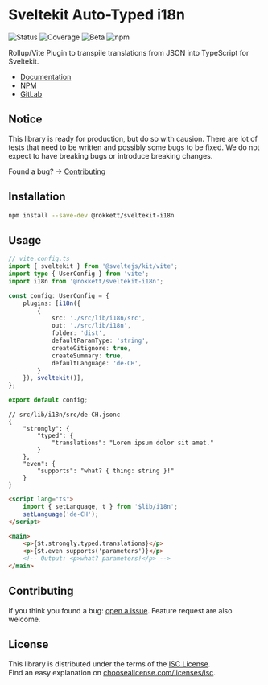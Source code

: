 # Sveltekit Auto-Typed i18n

![Status](https://gitlab.com/rokkett/sveltekit-i18n/badges/main/pipeline.svg?ignore_skipped=true&key_text=tests&key_width=40)
![Coverage](https://gitlab.com/rokkett/sveltekit-i18n/badges/main/coverage.svg)
![Beta](https://img.shields.io/badge/status-stable--beta-important)
![npm](https://img.shields.io/npm/v/@rokkett/sveltekit-i18n)

Rollup/Vite Plugin to transpile translations from JSON into TypeScript for Sveltekit.

-   [Documentation](https://gitlab.com/rokkett/sveltekit-i18n/-/blob/main/DOCS.md)
-   [NPM](https://www.npmjs.com/package/@rokkett/sveltekit-i18n)
-   [GitLab](https://gitlab.com/rokkett/sveltekit-i18n)

## Notice

This library is ready for production, but do so with causion.
There are lot of tests that need to be written and possibly some bugs to be fixed.
We do not expect to have breaking bugs or introduce breaking changes.

Found a bug? -> [Contributing](#contributing)

## Installation

```sh
npm install --save-dev @rokkett/sveltekit-i18n
```

## Usage

```ts
// vite.config.ts
import { sveltekit } from '@sveltejs/kit/vite';
import type { UserConfig } from 'vite';
import i18n from '@rokkett/sveltekit-i18n';

const config: UserConfig = {
	plugins: [i18n({
        {
            src: './src/lib/i18n/src',
            out: './src/lib/i18n',
            folder: 'dist',
            defaultParamType: 'string',
            createGitignore: true,
            createSummary: true,
            defaultLanguage: 'de-CH',
        }
    }), sveltekit()],
};

export default config;
```

```jsonc
// src/lib/i18n/src/de-CH.jsonc
{
	"strongly": {
		"typed": {
			"translations": "Lorem ipsum dolor sit amet."
		}
	},
	"even": {
		"supports": "what? { thing: string }!"
	}
}
```

```html
<script lang="ts">
	import { setLanguage, t } from '$lib/i18n';
	setLanguage('de-CH');
</script>

<main>
	<p>{$t.strongly.typed.translations}</p>
	<p>{$t.even supports('parameters')}</p>
	<!-- Output: <p>what? parameters!</p> -->
</main>
```

## Contributing

If you think you found a bug: [open a issue](https://gitlab.com/rokkett/sveltekit-i18n/-/issues).
Feature request are also welcome.

## License

This library is distributed under the terms of the [ISC License](./LICENSE).  
Find an easy explanation on [choosealicense.com/licenses/isc](https://choosealicense.com/licenses/isc/).
